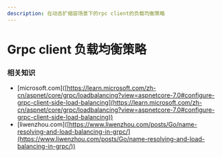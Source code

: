 ```yaml
---
description: 在动态扩缩容场景下的rpc client的负载均衡策略
---
```


# Grpc client 负载均衡策略

### 相关知识

* \[microsoft.com]\([https://learn.microsoft.com/zh-cn/aspnet/core/grpc/loadbalancing?view=aspnetcore-7.0#configure-grpc-client-side-load-balancing](https://learn.microsoft.com/zh-cn/aspnet/core/grpc/loadbalancing?view=aspnetcore-7.0#configure-grpc-client-side-load-balancing))
* \[liwenzhou.com]\([https://www.liwenzhou.com/posts/Go/name-resolving-and-load-balancing-in-grpc/](https://www.liwenzhou.com/posts/Go/name-resolving-and-load-balancing-in-grpc/))

